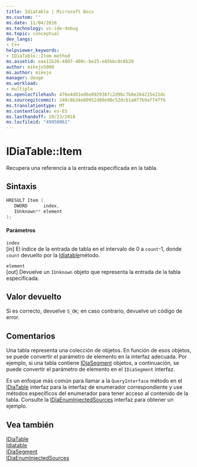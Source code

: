 ```yaml
---
title: Idiatable | Microsoft Docs
ms.custom: ''
ms.date: 11/04/2016
ms.technology: vs-ide-debug
ms.topic: conceptual
dev_langs:
- C++
helpviewer_keywords:
- IDiaTable::Item method
ms.assetid: eae11b26-4807-400c-be25-e85bbc0c6b20
author: mikejo5000
ms.author: mikejo
manager: douge
ms.workload:
- multiple
ms.openlocfilehash: 476e4d01ed6e092936fc2d9bc7b8e264215e21dc
ms.sourcegitcommit: 240c8b34e80952d00e90c52dcb1a077b9aff47f6
ms.translationtype: MT
ms.contentlocale: es-ES
ms.lasthandoff: 10/23/2018
ms.locfileid: "49950061"
---
```

# <a name="idiatableitem"></a>IDiaTable::Item
Recupera una referencia a la entrada especificada en la tabla.  
  
## <a name="syntax"></a>Sintaxis  
  
```C++  
HRESULT Item (   
   DWORD      index,  
   IUnknown** element  
);  
```  
  
#### <a name="parameters"></a>Parámetros  
 `index`  
 [in] El índice de la entrada de tabla en el intervalo de 0 a `count`-1, donde `count` devuelto por la [Idiatable](../../debugger/debug-interface-access/idiatable-get-count.md)método.  
  
 `element`  
 [out] Devuelve un `IUnknown` objeto que representa la entrada de la tabla especificada.  
  
## <a name="return-value"></a>Valor devuelto  
 Si es correcto, devuelve `S_OK`; en caso contrario, devuelve un código de error.  
  
## <a name="remarks"></a>Comentarios  
 Una tabla representa una colección de objetos. En función de esos objetos, se puede convertir el parámetro de elemento en la interfaz adecuada. Por ejemplo, si una tabla contiene [IDiaSegment](../../debugger/debug-interface-access/idiasegment.md) objetos, a continuación, se puede convertir el parámetro de elemento en el `IDiaSegment` interfaz.  
  
 Es un enfoque más común para llamar a la `QueryInterface` método en el [IDiaTable](../../debugger/debug-interface-access/idiatable.md) interfaz para la interfaz de enumerador correspondiente y use métodos específicos del enumerador para tener acceso al contenido de la tabla. Consulte la [IDiaEnumInjectedSources](../../debugger/debug-interface-access/idiaenuminjectedsources.md) interfaz para obtener un ejemplo.  
  
## <a name="see-also"></a>Vea también  
 [IDiaTable](../../debugger/debug-interface-access/idiatable.md)   
 [Idiatable](../../debugger/debug-interface-access/idiatable-get-count.md)   
 [IDiaSegment](../../debugger/debug-interface-access/idiasegment.md)   
 [IDiaEnumInjectedSources](../../debugger/debug-interface-access/idiaenuminjectedsources.md)